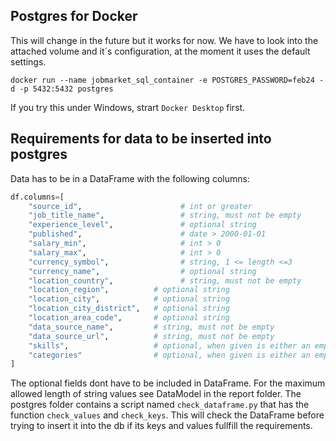 ## Postgres for Docker 
This will change in the future but it works for now.
We have to look into the attached volume and it´s configuration, at the moment it uses the
default settings.

```shell
docker run --name jobmarket_sql_container -e POSTGRES_PASSWORD=feb24 -d -p 5432:5432 postgres
```
If you try this under Windows, strart `Docker Desktop` first.

## Requirements for data to be inserted into postgres
Data has to be in a DataFrame with the following columns:
```python
df.columns=[
    "source_id",                      # int or greater
    "job_title_name",                 # string, must not be empty
    "experience_level",               # optional string
    "published",                      # date > 2000-01-01
    "salary_min",                     # int > 0
    "salary_max",                     # int > 0
    "currency_symbol",                # string, 1 <= length <=3 
    "currency_name",                  # optional string
    "location_country",               # string, must not be empty
    "location_region",          # optional string
    "location_city",            # optional string
    "location_city_district",   # optional string
    "location_area_code",       # optional string
    "data_source_name",         # string, must not be empty
    "data_source_url",          # string, must not be empty
    "skills",                   # optional, when given is either an empty list or must contain non empty strings
    "categories"                # optional, when given is either an empty list or must contain non empty strings
]
```
The optional fields dont have to be included in DataFrame.
For the maximum allowed length of string values see DataModel in the report folder.
The postgres folder contains a script named `check_dataframe.py` that has the function `check_values` and `check_keys`.
This will check the DataFrame before trying to insert it into the db if its keys and values fullfill
the requirements.